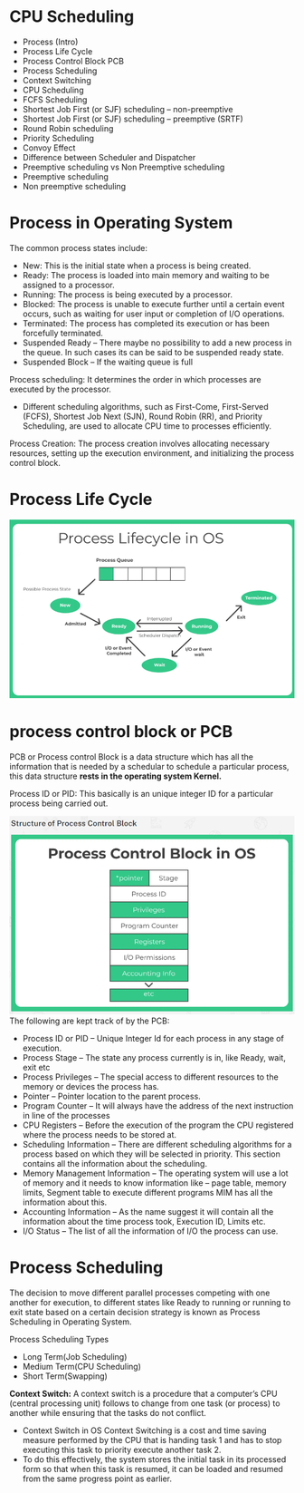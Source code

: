 # CPU Scheduling
- Process (Intro)
- Process Life Cycle
- Process Control Block PCB
- Process Scheduling
- Context Switching
- CPU Scheduling
- FCFS Scheduling
- Shortest Job First (or SJF) scheduling – non-preemptive
- Shortest Job First (or SJF) scheduling – preemptive (SRTF)
- Round Robin scheduling
- Priority Scheduling
- Convoy Effect
- Difference between Scheduler and Dispatcher
- Preemptive scheduling vs Non Preemptive scheduling
- Preemptive scheduling
- Non preemptive scheduling

# Process in Operating System
The common process states include:
- New: This is the initial state when a process is being created.
- Ready: The process is loaded into main memory and waiting to be assigned to a processor.
- Running: The process is being executed by a processor.
- Blocked: The process is unable to execute further until a certain event occurs, such as waiting for user input or completion of I/O operations.
- Terminated: The process has completed its execution or has been forcefully terminated.
- Suspended Ready – There maybe no possibility to add a new process in the queue. In such cases its can be said to be suspended ready state.
- Suspended Block – If the waiting queue is full

Process scheduling: It determines the order in which processes are executed by the processor.
- Different scheduling algorithms, such as First-Come, First-Served (FCFS), Shortest Job Next (SJN), Round Robin (RR), and Priority Scheduling, are used to allocate CPU time to processes efficiently.

Process Creation: The process creation involves allocating necessary resources, setting up the execution environment, and initializing the process control block.

# Process Life Cycle
![alt text](image-1.png)

# process control block or PCB
PCB or Process control Block is a data structure which has all the information that is needed by a schedular to schedule a particular process, this data structure **rests in the operating system Kernel.**

Process ID or PID: This basically is an unique integer ID for a particular process being carried out.

![alt text](image-2.png)
The following are kept track of by the PCB:
- Process ID or PID – Unique Integer Id for each process in any stage of execution.
- Process Stage – The state any process currently is in, like Ready, wait, exit etc
- Process Privileges – The special access to different resources to the memory or devices the process has.
- Pointer – Pointer location to the parent process.
- Program Counter – It will always have the address of the next instruction in line of the processes
- CPU Registers – Before the execution of the program the CPU registered where the process needs to be stored at.
- Scheduling Information – There are different scheduling algorithms for a process based on which they will be selected in priority. This section contains all the information about the scheduling.
- Memory Management Information – The operating system will use a lot of memory and it needs to know information like – page table, memory limits, Segment table to execute different programs MIM has all the information about this.
- Accounting Information – As the name suggest it will contain all the information about the time process took, Execution ID, Limits etc.
- I/O Status – The list of all the information of I/O the process can use.

# Process Scheduling
The decision to move different parallel processes competing with one another for execution, to different states like Ready to running or running to exit state based on a certain decision strategy is known as Process Scheduling in Operating System.

Process Scheduling Types
- Long Term(Job Scheduling)
- Medium Term(CPU Scheduling)
- Short Term(Swapping)

**Context Switch:** A context switch is a procedure that a computer’s CPU (central processing unit) follows to change from one task (or process) to another while ensuring that the tasks do not conflict.
- Context Switch in OS
Context Switching is a cost and time saving measure performed by the CPU that is handing task 1 and has to stop executing this task to priority execute another task 2.
-  To do this effectively, the system stores the initial task in its processed form so that when this task is resumed, it can be loaded and resumed from the same progress point as earlier.